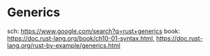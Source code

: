 # Generics
sch: https://www.google.com/search?q=rust+generics book: https://doc.rust-lang.org/book/ch10-01-syntax.html, https://doc.rust-lang.org/rust-by-example/generics.html
